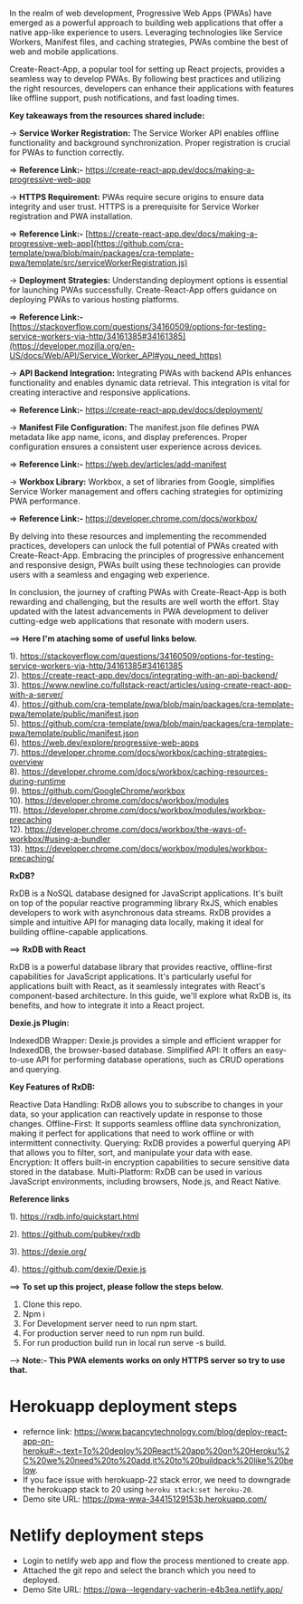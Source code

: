 In the realm of web development, Progressive Web Apps (PWAs) have emerged as a powerful approach to building web applications that offer a native app-like experience to users. Leveraging technologies like Service Workers, Manifest files, and caching strategies, PWAs combine the best of web and mobile applications.

Create-React-App, a popular tool for setting up React projects, provides a seamless way to develop PWAs. By following best practices and utilizing the right resources, developers can enhance their applications with features like offline support, push notifications, and fast loading times.

**Key takeaways from the resources shared include:**

-> **Service Worker Registration:** The Service Worker API enables offline functionality and background synchronization. Proper registration is crucial for PWAs to function correctly.

=> **Reference Link:-** https://create-react-app.dev/docs/making-a-progressive-web-app

-> **HTTPS Requirement:** PWAs require secure origins to ensure data integrity and user trust. HTTPS is a prerequisite for Service Worker registration and PWA installation.

=> **Reference Link:-** [https://create-react-app.dev/docs/making-a-progressive-web-app](https://github.com/cra-template/pwa/blob/main/packages/cra-template-pwa/template/src/serviceWorkerRegistration.js)

-> **Deployment Strategies:** Understanding deployment options is essential for launching PWAs successfully. Create-React-App offers guidance on deploying PWAs to various hosting platforms.

=> **Reference Link:-** [https://stackoverflow.com/questions/34160509/options-for-testing-service-workers-via-http/34161385#34161385](https://developer.mozilla.org/en-US/docs/Web/API/Service_Worker_API#you_need_https)

-> **API Backend Integration:** Integrating PWAs with backend APIs enhances functionality and enables dynamic data retrieval. This integration is vital for creating interactive and responsive applications.

=> **Reference Link:-** https://create-react-app.dev/docs/deployment/

-> **Manifest File Configuration:** The manifest.json file defines PWA metadata like app name, icons, and display preferences. Proper configuration ensures a consistent user experience across devices.

=> **Reference Link:-** https://web.dev/articles/add-manifest

-> **Workbox Library:** Workbox, a set of libraries from Google, simplifies Service Worker management and offers caching strategies for optimizing PWA performance.

=> **Reference Link:-** https://developer.chrome.com/docs/workbox/

By delving into these resources and implementing the recommended practices, developers can unlock the full potential of PWAs created with Create-React-App. Embracing the principles of progressive enhancement and responsive design, PWAs built using these technologies can provide users with a seamless and engaging web experience.

In conclusion, the journey of crafting PWAs with Create-React-App is both rewarding and challenging, but the results are well worth the effort. Stay updated with the latest advancements in PWA development to deliver cutting-edge web applications that resonate with modern users.

==> **Here I'm ataching some of useful links below.**

1). https://stackoverflow.com/questions/34160509/options-for-testing-service-workers-via-http/34161385#34161385  
2). https://create-react-app.dev/docs/integrating-with-an-api-backend/  
3). https://www.newline.co/fullstack-react/articles/using-create-react-app-with-a-server/  
4). https://github.com/cra-template/pwa/blob/main/packages/cra-template-pwa/template/public/manifest.json  
5). https://github.com/cra-template/pwa/blob/main/packages/cra-template-pwa/template/public/manifest.json  
6). https://web.dev/explore/progressive-web-apps  
7). https://developer.chrome.com/docs/workbox/caching-strategies-overview  
8). https://developer.chrome.com/docs/workbox/caching-resources-during-runtime  
9). https://github.com/GoogleChrome/workbox  
10). https://developer.chrome.com/docs/workbox/modules  
11). https://developer.chrome.com/docs/workbox/modules/workbox-precaching  
12). https://developer.chrome.com/docs/workbox/the-ways-of-workbox/#using-a-bundler  
13). https://developer.chrome.com/docs/workbox/modules/workbox-precaching/

**RxDB?**

RxDB is a NoSQL database designed for JavaScript applications. It's built on top of the popular reactive programming library RxJS, which enables developers to work with asynchronous data streams. RxDB provides a simple and intuitive API for managing data locally, making it ideal for building offline-capable applications.

==> **RxDB with React**

RxDB is a powerful database library that provides reactive, offline-first capabilities for JavaScript applications. It's particularly useful for applications built with React, as it seamlessly integrates with React's component-based architecture. In this guide, we'll explore what RxDB is, its benefits, and how to integrate it into a React project.

**Dexie.js Plugin:**

IndexedDB Wrapper: Dexie.js provides a simple and efficient wrapper for IndexedDB, the browser-based database.
Simplified API: It offers an easy-to-use API for performing database operations, such as CRUD operations and querying.

**Key Features of RxDB:**

Reactive Data Handling: RxDB allows you to subscribe to changes in your data, so your application can reactively update in response to those changes.
Offline-First: It supports seamless offline data synchronization, making it perfect for applications that need to work offline or with intermittent connectivity.
Querying: RxDB provides a powerful querying API that allows you to filter, sort, and manipulate your data with ease.
Encryption: It offers built-in encryption capabilities to secure sensitive data stored in the database.
Multi-Platform: RxDB can be used in various JavaScript environments, including browsers, Node.js, and React Native.

**Reference links**

1). https://rxdb.info/quickstart.html

2). https://github.com/pubkey/rxdb

3). https://dexie.org/

4). https://github.com/dexie/Dexie.js

==> **To set up this project, please follow the steps below.**

1. Clone this repo.
2. Npm i
3. For Development server need to run npm start.
4. For production server need to run npm run build.
5. For run production build run in local run serve -s build.

--> **Note:- This PWA elements works on only HTTPS server so try to use that.**


# Herokuapp deployment steps
- refernce link: https://www.bacancytechnology.com/blog/deploy-react-app-on-heroku#:~:text=To%20deploy%20React%20app%20on%20Heroku%2C%20we%20need%20to%20add,it%20to%20buildpack%20like%20below.
- If you face issue with herokuapp-22 stack error, we need to downgrade the herokuapp stack to 20 using `heroku stack:set heroku-20`.
- Demo site URL: https://pwa-wwa-34415129153b.herokuapp.com/

# Netlify deployment steps
- Login to netlify web app and flow the process mentioned to create app. 
- Attached the git repo and select the branch which you need to deployed. 
- Demo Site URL: https://pwa--legendary-vacherin-e4b3ea.netlify.app/